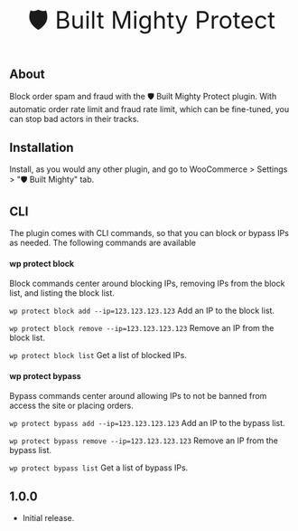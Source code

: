 <p align="center" style="font-size:42px !important;">🛡️ Built Mighty Protect</p>

## About
Block order spam and fraud with the 🛡️ Built Mighty Protect plugin. With automatic order rate limit and fraud rate limit, which can be fine-tuned, you can stop bad actors in their tracks.

## Installation
Install, as you would any other plugin, and go to WooCommerce > Settings > "🛡️ Built Mighty" tab.

## CLI
The plugin comes with CLI commands, so that you can block or bypass IPs as needed. The following commands are available

#### wp protect block
Block commands center around blocking IPs, removing IPs from the block list, and listing the block list.

`wp protect block add --ip=123.123.123.123`
Add an IP to the block list.

`wp protect block remove --ip=123.123.123.123`
Remove an IP from the block list.

`wp protect block list`
Get a list of blocked IPs.

#### wp protect bypass
Bypass commands center around allowing IPs to not be banned from access the site or placing orders.

`wp protect bypass add --ip=123.123.123.123`
Add an IP to the bypass list.

`wp protect bypass remove --ip=123.123.123.123`
Remove an IP from the bypass list.

`wp protect bypass list`
Get a list of bypass IPs.

## 1.0.0

* Initial release.